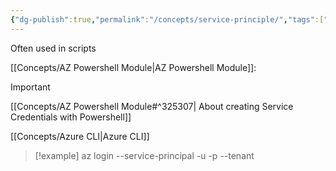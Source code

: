 ```yaml
---
{"dg-publish":true,"permalink":"/concepts/service-principle/","tags":["concept/SRE/cloud/azure"]}
---
```




Often used in scripts

[[Concepts/AZ Powershell Module\|AZ Powershell Module]]:
> [!important] 
> [[Concepts/AZ Powershell Module#^325307\| About creating Service Credentials with Powershell]]

[[Concepts/Azure CLI\|Azure CLI]]
> [!example] 
> az login --service-principal -u <app-id> -p <password-or-cert> --tenant <tenant>